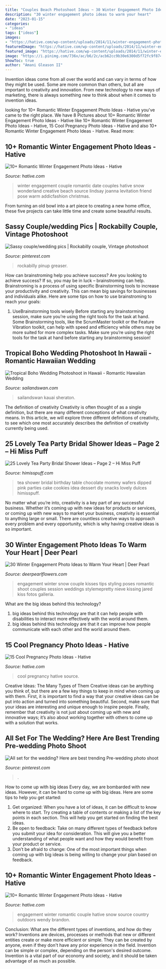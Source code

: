 ```yaml
---
title: "Couples Beach Photoshoot Ideas ~ 30 Winter Engagement Photo Ideas To Warm Your Heart"
description: "30 winter engagement photo ideas to warm your heart"
date: "2023-01-15"
categories:
- "ideas"
tags: ["ideas"]
images:
- "https://hative.com/wp-content/uploads/2014/11/winter-engagement-photo-ideas/13-winter-engagement-photo-ideas.jpg"
featuredImage: "https://hative.com/wp-content/uploads/2014/11/winter-engagement-photo-ideas/13-winter-engagement-photo-ideas.jpg"
featured_image: "https://hative.com/wp-content/uploads/2014/11/winter-engagement-photo-ideas/7-winter-engagement-photo-ideas.jpg"
image: "https://i.pinimg.com/736x/ac/b6/2c/acb62cc9b30e6300d5f72fc9f874ecfe--rockabilly-family-photos-rockabilly-couple-photography.jpg"
ShowToc: true
author: "Amani Gleason II"
---
```



Invention ideas come from all over the world and can vary in terms of how they might be used. Some are more common than others, but all are important to creativity and innovation. From new technology to new ways of marketing, there is always something new to think about when it comes to invention ideas.

	

		
looking for 10+ Romantic Winter Engagement Photo Ideas - Hative you've came to the right place. We have 8 Pictures about 10+ Romantic Winter Engagement Photo Ideas - Hative like 10+ Romantic Winter Engagement Photo Ideas - Hative, 15 Cool Pregnancy Photo Ideas - Hative and also 10+ Romantic Winter Engagement Photo Ideas - Hative. Read more:
		
    
## 10+ Romantic Winter Engagement Photo Ideas - Hative

<img loading=lazy src="https://hative.com/wp-content/uploads/2014/11/winter-engagement-photo-ideas/7-winter-engagement-photo-ideas.jpg" onerror="this.onerror=null;this.src='https://tse4.mm.bing.net/th?id=OIP.iLCkKVF4B5rDHAh4h3JWfAHaLI&amp;pid=15.1';" alt="10+ Romantic Winter Engagement Photo Ideas - Hative">

_Source: hative.com_

>winter engagement couple romantic date couples hative snow wonderland creative beach source lindsay joanna levitation friend pose warm addicfashion christmas. 

	

From turning an old bowl into a art piece to creating a new home office, these five projects can take little time and create some beautiful results.

    
## Sassy Couple/wedding Pics | Rockabilly Couple, Vintage Photoshoot

<img loading=lazy src="https://i.pinimg.com/736x/ac/b6/2c/acb62cc9b30e6300d5f72fc9f874ecfe--rockabilly-family-photos-rockabilly-couple-photography.jpg" onerror="this.onerror=null;this.src='https://tse2.mm.bing.net/th?id=OIP.5i_ik5ang-56BokZ3h3cKQHaLH&amp;pid=15.1';" alt="Sassy couple/wedding pics | Rockabilly couple, Vintage photoshoot">

_Source: pinterest.com_

>rockabilly pinup greaser. 

	

How can brainstroming help you achieve success?
Are you looking to achieve success? If so, you may be in luck – brainstroming can help. Brainstroming is a process of using specific Brainstorming tools to increase your productivity and creativity. This can mean big savings for businesses and individuals alike. Here are some tips on how to use brainstroming to reach your goals: 
1. UseBrainstorming tools wisely 
Before starting any brainstorming session, make sure you’re using the right tools for the task at hand. Some Brainstorming tools, like the ScrumMaster toolkit or the Feature Vibration toolkit, can help with speed and efficiency while others may be more suited for more complex tasks. Make sure you’re using the right tools for the task at hand before starting any brainstorming session! 

    
## Tropical Boho Wedding Photoshoot In Hawaii - Romantic Hawaiian Wedding

<img loading=lazy src="http://www.sailandswan.com/wp-content/uploads/2018/07/718391_boho-tropicana-inspired-bridal-shoot.jpg" onerror="this.onerror=null;this.src='https://tse1.mm.bing.net/th?id=OIP.5o2NApVZxmy0YDyZJ6AgxwHaLG&amp;pid=15.1';" alt="Tropical Boho Wedding Photoshoot in Hawaii - Romantic Hawaiian Wedding">

_Source: sailandswan.com_

>sailandswan kauai sheraton. 

	

The definition of creativity
Creativity is often thought of as a single definition, but there are many different conceptions of what creativity means. In this article, we will explore three different definitions of creativity, to see which one most accurately describes the definition of creativity currently being used.

    
## 25 Lovely Tea Party Bridal Shower Ideas – Page 2 – Hi Miss Puff

<img loading=lazy src="https://www.himisspuff.com/wp-content/uploads/2017/04/bridal-shower-cookies.jpg" onerror="this.onerror=null;this.src='https://tse1.mm.bing.net/th?id=OIP.c-YyEwNlH4MjH8IH0slmPwHaLH&amp;pid=15.1';" alt="25 Lovely Tea Party Bridal Shower Ideas – Page 2 – Hi Miss Puff">

_Source: himisspuff.com_

>tea shower bridal birthday table chocolate mommy wafers dipped pink parties cake cookies idea dessert diy snacks lovely dulces himisspuff. 

	

No matter what you’re into, creativity is a key part of any successful business. Whether it’s coming up with new ideas for products or services, or coming up with new ways to market your business, creativity is essential to anything large or small. There are countless creative ways to approach every problem and every opportunity, which is why having creative ideas is so important.

    
## 30 Winter Engagement Photo Ideas To Warm Your Heart | Deer Pearl

<img loading=lazy src="https://www.deerpearlflowers.com/wp-content/uploads/2016/10/Winter-Engagement-Photo-Shoot-and-Poses-Ideas-30.jpg" onerror="this.onerror=null;this.src='https://tse1.mm.bing.net/th?id=OIP.ha3s58hz2WQDpyLO7MGO1wHaLF&amp;pid=15.1';" alt="30 Winter Engagement Photo Ideas to Warm Your Heart | Deer Pearl">

_Source: deerpearlflowers.com_

>engagement winter snow couple kisses tips styling poses romantic shoot couples session weddings stylemepretty nieve kissing jared kiss fotos galleria. 

	

What are the big ideas behind this technology?
1. big ideas behind this technology are that it can help people with disabilities to interact more effectively with the world around them.
2. big ideas behind this technology are that it can improve how people communicate with each other and the world around them.

    
## 15 Cool Pregnancy Photo Ideas - Hative

<img loading=lazy src="https://hative.com/wp-content/uploads/2014/11/pregnancy-photo-ideas/1-cool-pregnancy-photo-ideas.jpg" onerror="this.onerror=null;this.src='https://tse4.mm.bing.net/th?id=OIP.Zq2usCY7DqWq5RawFrYWKwHaLH&amp;pid=15.1';" alt="15 Cool Pregnancy Photo Ideas - Hative">

_Source: hative.com_

>cool pregnancy hative source. 

	

Creative Ideas: The Many Types of Them
Creative ideas can be anything you think of, but there are a few key things to keep in mind when coming up with them. First, it is important to find a way that your creative ideas can be put into action and turned into something beautiful. Second, make sure that your ideas are interesting and unique enough to inspire people. Finally, remember that creativity is not just about coming up with new and innovative ways; it’s also about working together with others to come up with a solution that works.

    
## All Set For The Wedding? Here Are Best Trending Pre-wedding Photo Shoot

<img loading=lazy src="https://i.pinimg.com/736x/d3/28/28/d32828d972d247b02093f38ef9b52a5d.jpg" onerror="this.onerror=null;this.src='https://tse4.mm.bing.net/th?id=OIP.JM3HDY4dS-JBBlElIYqfdwHaLH&amp;pid=15.1';" alt="All set for the wedding? Here are best trending Pre-wedding photo shoot">

_Source: pinterest.com_

>. 

	

How to come up with big ideas
Every day, we are bombarded with new ideas. However, it can be hard to come up with big ideas. Here are some tips to help you get started: 
1. Get organized: When you have a lot of ideas, it can be difficult to know where to start. Try creating a table of contents or making a list of the key points in each section. This will help you get started on finding the best ideas. 
2. Be open to feedback: Take on many different types of feedback before you submit your idea for consideration. This will give you a better understanding of what people want and how they would benefit from your product or service. 
3. Don’t be afraid to change: One of the most important things when coming up with big ideas is being willing to change your plan based on feedback.

    
## 10+ Romantic Winter Engagement Photo Ideas - Hative

<img loading=lazy src="https://hative.com/wp-content/uploads/2014/11/winter-engagement-photo-ideas/13-winter-engagement-photo-ideas.jpg" onerror="this.onerror=null;this.src='https://tse2.mm.bing.net/th?id=OIP.FjAmDECbjysfJG06-GnXeQHaLH&amp;pid=15.1';" alt="10+ Romantic Winter Engagement Photo Ideas - Hative">

_Source: hative.com_

>engagement winter romantic couple hative snow source country outdoors wendy brandon. 

	

Conclusion: What are the different types of inventions, and how do they work?
Inventions are devices, processes or methods that new or different entities create or make more efficient or simple. They can be created by anyone, even if they don't have any prior experience in the field. Invention can be simple or complex, depending on the person's desired outcome. Invention is a vital part of our economy and society, and it should be taken advantage of as much as possible.

